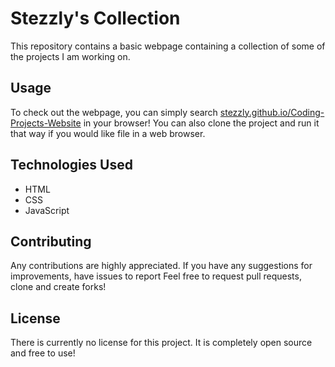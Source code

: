 # Stezzly's Collection

This repository contains a basic webpage containing a collection of some of the projects I am working on.

## Usage

To check out the webpage, you can simply search [stezzly.github.io/Coding-Projects-Website](https://stezzly.github.io/Coding-Projects-Website) in your browser! You can also clone the project and run it that way if you would like file in a web browser.



## Technologies Used

- HTML
- CSS
- JavaScript

## Contributing

Any contributions are highly appreciated. If you have any suggestions for improvements, have issues to report
Feel free to request pull requests, clone and create forks!

## License

There is currently no license for this project. It is completely open source and free to use!
